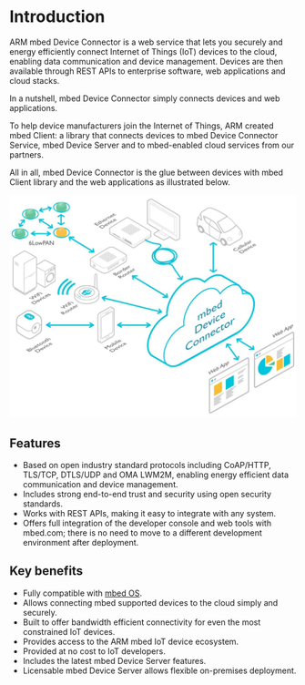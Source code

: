 Introduction
=============

ARM mbed Device Connector is a web service that lets you securely and energy efficiently connect Internet of Things (IoT) devices to the cloud, enabling data communication and device management. Devices are then available through REST APIs to enterprise software, web applications and cloud stacks. 

In a nutshell, mbed Device Connector simply connects devices and web applications.

To help device manufacturers join the Internet of Things, ARM created mbed Client: a library that connects devices to mbed Device Connector Service, mbed Device Server and to mbed-enabled cloud services from our partners.

All in all, mbed Device Connector is the glue between devices with mbed Client library and the web applications as illustrated below.

![connector](img/Device_Connector_new.png)

## Features

- Based on open industry standard protocols including CoAP/HTTP, TLS/TCP, DTLS/UDP and OMA LWM2M, enabling energy efficient data communication 
and device management.
- Includes strong end-to-end trust and security using open security standards.
- Works with REST APIs, making it easy to integrate with any system.
- Offers full integration of the developer console and web tools with mbed.com; there is no need to move to a different development environment 
after deployment.

## Key benefits

- Fully compatible with [mbed OS](https://www.mbed.com/en/development/software/mbed-os/).
- Allows connecting mbed supported devices to the cloud simply and securely.
- Built to offer bandwidth efficient connectivity for even the most constrained IoT devices.
- Provides access to the ARM mbed IoT device ecosystem.
- Provided at no cost to IoT developers.
- Includes the latest mbed Device Server features.
- Licensable mbed Device Server allows flexible on-premises deployment.

